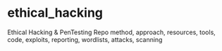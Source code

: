 # ethical_hacking
Ethical Hacking &amp; PenTesting Repo method, approach, resources, tools, code, exploits, reporting, wordlists, attacks, scanning
